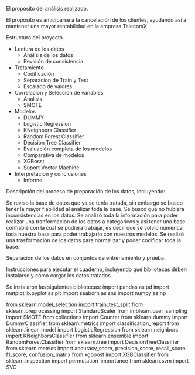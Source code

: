 El propósito del análisis realizado.

El propósito es anticiparse a la cancelación de los clientes, ayudando así a mantener una mayor rentabilidad en la empresa TelecomX


Estructura del proyecto.

- Lectura de los datos
  -   Análisis de los datos
  -   Revisión de consistencia
- Tratamiento
  - Codificación
  - Separacion de Train y Test
  - Escalado de valores
- Correlacion y Selección de variables
  - Analisis
  - SMOTE
- Modelos
  - DUMMY
  - Logistic Regression
  - KNeighbors Classifier
  - Random Forest Classifier
  - Decision Tree Classifier
  - Evaluación completa de los modelos
  - Comparativa de modelos
  - XGBosst
  - Suport Vector Machine
- Interpretacion y conclusiones
  - Informe

Descripción del proceso de preparación de los datos, incluyendo:

Se reviso la base de datos que ya se tenía tratada, sin embargo se busco tener la mayor fiabilidad al analizar toda la base.
Se busco que no hubiera inconsistencias en los datos.
Se analizó toda la información para poder realizar una tranformacion de los datos a categoricos y
así tener una base confiable con la cual se pudiera trabajar, es decir que se volvio númerica toda nuestra basa para poder trabajarlo con nuestros modelos.
Se realizó una trasformación de los datos para normalizar y poder codificar toda la base.

Separación de los datos en conjuntos de entrenamiento y prueba.


Instrucciones para ejecutar el cuaderno, incluyendo qué bibliotecas deben instalarse y cómo cargar los datos tratados.

Se instalaron las siguientes bibliotecas:
import pandas as pd
import matplotlib.pyplot as plt
import seaborn as sns
import numpy as np

from sklearn.model_selection import train_test_split
from sklearn.preprocessing import StandardScaler
from imblearn.over_sampling import SMOTE
from collections import Counter
from sklearn.dummy import DummyClassifier
from sklearn.metrics import classification_report
from sklearn.linear_model import LogisticRegression
from sklearn.neighbors import KNeighborsClassifier
from sklearn.ensemble import RandomForestClassifier
from sklearn.tree import DecisionTreeClassifier
from sklearn.metrics import accuracy_score, precision_score, recall_score, f1_score, confusion_matrix
from xgboost import XGBClassifier
from sklearn.inspection import permutation_importance
from sklearn.svm import SVC
